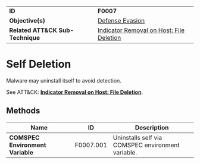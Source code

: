 |||
|---|---|
|**ID**|**F0007**|
|**Objective(s)**|[Defense Evasion](../defense-evasion)|
|**Related ATT&CK Sub-Technique**|[Indicator Removal on Host: File Deletion](https://attack.mitre.org/techniques/T1070/004/)|


Self Deletion
=============
Malware may uninstall itself to avoid detection. 

See ATT&CK: [**Indicator Removal on Host: File Deletion**](https://attack.mitre.org/techniques/T1070/004/).

Methods
-------
|Name|ID|Description|
|---|---|---|
|**COMSPEC Environment Variable**|F0007.001|Uninstalls self via COMSPEC environment variable.|
